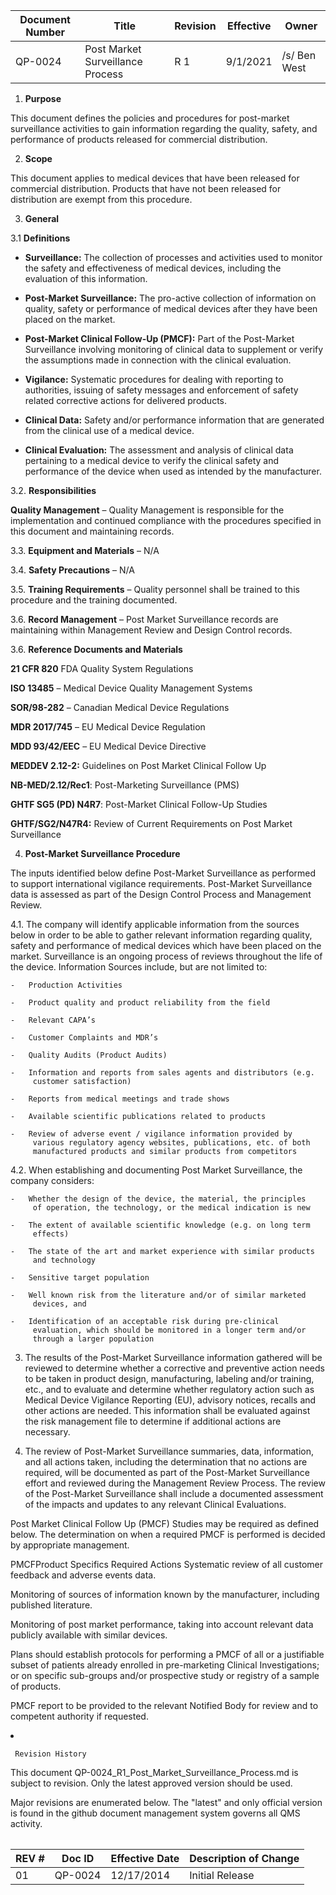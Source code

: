 Document Number|Title|Revision|Effective|Owner
---------------|-------------------------------------|---|----|-----
QP-0024|Post Market Surveillance Process|R 1|9/1/2021|/s/ Ben West

1.  **Purpose**

 This document defines the policies and procedures for post-market
 surveillance activities to gain information regarding the quality,
 safety, and performance of products released for commercial
 distribution.

2.  **Scope**

 This document applies to medical devices that have been released for
 commercial distribution. Products that have not been released for
 distribution are exempt from this procedure.

3.  **General**

3.1  **Definitions**

-   **Surveillance:** The collection of processes and activities used to
     monitor the safety and effectiveness of medical devices, including
     the evaluation of this information.

-   **Post-Market Surveillance:** The pro-active collection of
     information on quality, safety or performance of medical devices
     after they have been placed on the market.

-   **Post-Market Clinical Follow-Up (PMCF):** Part of the Post-Market
     Surveillance involving monitoring of clinical data to supplement
     or verify the assumptions made in connection with the clinical
     evaluation.

-   **Vigilance:** Systematic procedures for dealing with reporting to
     authorities, issuing of safety messages and enforcement of safety
     related corrective actions for delivered products.

-   **Clinical Data:** Safety and/or performance information that are
     generated from the clinical use of a medical device.

-   **Clinical Evaluation:** The assessment and analysis of clinical
     data pertaining to a medical device to verify the clinical safety
     and performance of the device when used as intended by the
     manufacturer.

3.2.  **Responsibilities**

 **Quality Management** – Quality Management is responsible for the
 implementation and continued compliance with the procedures specified
 in this document and maintaining records.

3.3.  **Equipment and Materials** – N/A

3.4.  **Safety Precautions** – N/A

3.5.  **Training Requirements** – Quality personnel shall be trained to
     this procedure and the training documented.

3.6.  **Record Management** – Post Market Surveillance records are
     maintaining within Management Review and Design Control records.

3.6.  **Reference Documents and Materials**

 **21 CFR 820** FDA Quality System Regulations

 **ISO 13485** – Medical Device Quality Management Systems

 **SOR/98-282** – Canadian Medical Device Regulations

 **MDR 2017/745** – EU Medical Device Regulation

 **MDD 93/42/EEC** – EU Medical Device Directive

 **MEDDEV 2.12-2:** Guidelines on Post Market Clinical Follow Up

 **NB-MED/2.12/Rec1**: Post-Marketing Surveillance (PMS)

 **GHTF SG5 (PD) N4R7**: Post-Market Clinical Follow-Up Studies

 **GHTF/SG2/N47R4:** Review of Current Requirements on Post Market
 Surveillance

4.  **Post-Market Surveillance Procedure**

 The inputs identified below define Post-Market Surveillance as
 performed to support international vigilance requirements. Post-Market
 Surveillance data is assessed as part of the Design Control Process
 and Management Review.

4.1.  The company will identify applicable information from the sources
     below in order to be able to gather relevant information regarding
     quality, safety and performance of medical devices which have been
     placed on the market. Surveillance is an ongoing process of
     reviews throughout the life of the device. Information Sources
     include, but are not limited to:

    -   Production Activities

    -   Product quality and product reliability from the field

    -   Relevant CAPA’s

    -   Customer Complaints and MDR’s

    -   Quality Audits (Product Audits)

    -   Information and reports from sales agents and distributors (e.g.
         customer satisfaction)

    -   Reports from medical meetings and trade shows

    -   Available scientific publications related to products

    -   Review of adverse event / vigilance information provided by
         various regulatory agency websites, publications, etc. of both
         manufactured products and similar products from competitors

4.2.  When establishing and documenting Post Market Surveillance, the
     company considers:

    -   Whether the design of the device, the material, the principles
         of operation, the technology, or the medical indication is new

    -   The extent of available scientific knowledge (e.g. on long term
         effects)

    -   The state of the art and market experience with similar products
         and technology

    -   Sensitive target population

    -   Well known risk from the literature and/or of similar marketed
         devices, and

    -   Identification of an acceptable risk during pre-clinical
         evaluation, which should be monitored in a longer term and/or
         through a larger population

3.  The results of the Post-Market Surveillance information gathered
     will be reviewed to determine whether a corrective and preventive
     action needs to be taken in product design, manufacturing,
     labeling and/or training, etc., and to evaluate and determine
     whether regulatory action such as Medical Device Vigilance
     Reporting (EU), advisory notices, recalls and other actions are
     needed. This information shall be evaluated against the risk
     management file to determine if additional actions are necessary.

4.  The review of Post-Market Surveillance summaries, data, information,
     and all actions taken, including the determination that no actions
     are required, will be documented as part of the Post-Market
     Surveillance effort and reviewed during the Management Review
     Process. The review of the Post-Market Surveillance shall include
     a documented assessment of the impacts and updates to any relevant
     Clinical Evaluations.

 Post Market Clinical Follow Up (PMCF) Studies may be required as
 defined below. The determination on when a required PMCF is performed
 is decided by appropriate management.

<table
<thead
<tr class="header"
<th<strong>PMCF</strong></th>
<th<strong>Product Specifics</strong></th>
<th<strong>Required Actions</strong></th>
</tr
</thead
<tbody
<tr class="odd"
<tdNot Required</td>
<tdProducts for which the medium/long term clinical performance and safety is well established, or from fully transferable experience with equivalent devices</td>
<td<ul>
<li<p>Systematic review of all customer feedback and adverse events data.</p></li>
<li<p>Monitoring of sources of information known by the manufacturer, including published literature.</p></li>
<li<p>Monitoring of post market performance, taking into account relevant data publicly available with similar devices.</p></li>
</ul</td>
</tr
<tr class="even"
<tdRequired</td>
<tdDevices where identification of possible emerging risks and the evaluation of long term safety and performance are critical</td>
<td<ul>
<li<p>Plans should establish protocols for performing a PMCF of all or a justifiable subset of patients already enrolled in pre-marketing Clinical Investigations; or on specific sub-groups and/or prospective study or registry of a sample of products.</p></li>
<li<p>PMCF report to be provided to the relevant Notified Body for review and to competent authority if requested.</p></li>
</ul
<pNote: The manufacturer must justify the design, nature, and duration of post-marketing follow-up, in consideration with any published standards</p></td>
</tr
</tbody
</table


5.      Revision History

This document  QP-0024_R1_Post_Market_Surveillance_Process.md
is subject to revision. Only the latest approved version should be used.

Major revisions are enumerated below.
The "latest" and only official version is found in the github document management system governs all QMS activity.

REV #|Doc ID|Effective Date|Description of Change
-----|------|--------------|---------------------
01   | QP-0024|12/17/2014|Initial Release
